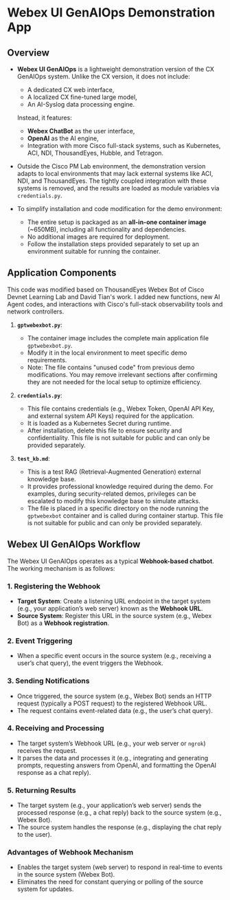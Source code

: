 # Webex UI GenAIOps Demonstration App

## Overview

- **Webex UI GenAIOps** is a lightweight demonstration version of the CX GenAIOps system. Unlike the CX version, it does not include:
  - A dedicated CX web interface,
  - A localized CX fine-tuned large model,
  - An AI-Syslog data processing engine.

  Instead, it features:
  - **Webex ChatBot** as the user interface,
  - **OpenAI** as the AI engine,
  - Integration with more Cisco full-stack systems, such as Kubernetes, ACI, NDI, ThousandEyes, Hubble, and Tetragon.

- Outside the Cisco PM Lab environment, the demonstration version adapts to local environments that may lack external systems like ACI, NDI, and ThousandEyes. The tightly coupled integration with these systems is removed, and the results are loaded as module variables via `credentials.py`.

- To simplify installation and code modification for the demo environment:
  - The entire setup is packaged as an **all-in-one container image** (~650MB), including all functionality and dependencies.
  - No additional images are required for deployment.
  - Follow the installation steps provided separately to set up an environment suitable for running the container.

## Application Components

 This code was modified based on ThousandEyes Webex Bot of Cisco Devnet Learning Lab and David Tian's work. I added new functions, new AI Agent codes, and interactions with Cisco's full-stack observability tools and network controllers.

1. **`gptwebexbot.py`**:
   - The container image includes the complete main application file `gptwebexbot.py`.
   - Modify it in the local environment to meet specific demo requirements.
   - Note: The file contains "unused code" from previous demo modifications. You may remove irrelevant sections after confirming they are not needed for the local setup to optimize efficiency.

2. **`credentials.py`**:
   - This file contains credentials (e.g., Webex Token, OpenAI API Key, and external system API Keys) required for the application.
   - It is loaded as a Kubernetes Secret during runtime.
   - After installation, delete this file to ensure security and confidentiality. This file is not suitable for public and can only be provided separately.

3. **`test_kb.md`**:
   - This is a test RAG (Retrieval-Augmented Generation) external knowledge base.
   - It provides professional knowledge required during the demo. For examples, during security-related demos, privileges can be escalated to modify this knowledge base to simulate attacks.
   - The file is placed in a specific directory on the node running the `gptwebexbot` container and is called during container startup. This file is not suitable for public and can only be provided separately.

## Webex UI GenAIOps Workflow

The Webex UI GenAIOps operates as a typical **Webhook-based chatbot**. The working mechanism is as follows:

### 1. Registering the Webhook
- **Target System**: Create a listening URL endpoint in the target system (e.g., your application’s web server) known as the **Webhook URL**.
- **Source System**: Register this URL in the source system (e.g., Webex Bot) as a **Webhook registration**.

### 2. Event Triggering
- When a specific event occurs in the source system (e.g., receiving a user’s chat query), the event triggers the Webhook.

### 3. Sending Notifications
- Once triggered, the source system (e.g., Webex Bot) sends an HTTP request (typically a POST request) to the registered Webhook URL.
- The request contains event-related data (e.g., the user’s chat query).

### 4. Receiving and Processing
- The target system’s Webhook URL (e.g., your web server or `ngrok`) receives the request.
- It parses the data and processes it (e.g., integrating and generating prompts, requesting answers from OpenAI, and formatting the OpenAI response as a chat reply).

### 5. Returning Results
- The target system (e.g., your application’s web server) sends the processed response (e.g., a chat reply) back to the source system (e.g., Webex Bot).
- The source system handles the response (e.g., displaying the chat reply to the user).

### Advantages of Webhook Mechanism
- Enables the target system (web server) to respond in real-time to events in the source system (Webex Bot).
- Eliminates the need for constant querying or polling of the source system for updates.
